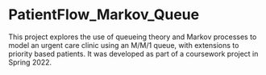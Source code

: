 # PatientFlow_Markov_Queue
This project explores the use of queueing theory and Markov processes to model an urgent care clinic using an M/M/1 queue, with extensions to priority based patients. It was developed as part of a coursework project in Spring 2022.
